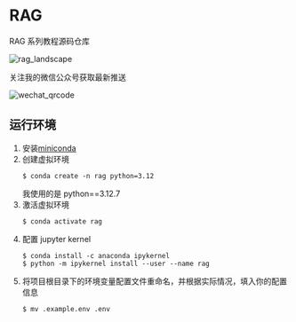 # RAG
RAG 系列教程源码仓库

![rag_landscape](https://github.com/realyinchen/RAG/blob/main/imgs/rag_landscape.png)

关注我的微信公众号获取最新推送

![wechat_qrcode](https://github.com/realyinchen/RAG/blob/main/imgs/wechat_qrcode.jpg)


## 运行环境

1. 安装[miniconda](https://docs.anaconda.com/miniconda/miniconda-install/)
2. 创建虚拟环境  
    ```
    $ conda create -n rag python=3.12
    ```
    我使用的是 python==3.12.7
3. 激活虚拟环境  
    ```
    $ conda activate rag
    ```
4. 配置 jupyter kernel  
    ```
    $ conda install -c anaconda ipykernel
    $ python -m ipykernel install --user --name rag
    ```
5. 将项目根目录下的环境变量配置文件重命名，并根据实际情况，填入你的配置信息  
    ```
    $ mv .example.env .env
    ```